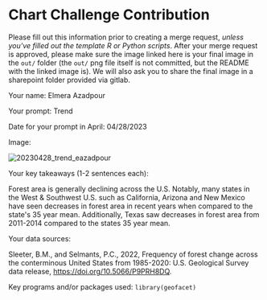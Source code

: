 # Chart Challenge Contribution

Please fill out this information prior to creating a merge request, *unless you've filled out the template R or Python scripts*. After your merge request is approved, please make sure the image linked here is your final image in the `out/` folder (the `out/` png file itself is not committed, but the README with the linked image is). We will also ask you to share the final image in a sharepoint folder provided via gitlab.

Your name: Elmera Azadpour

Your prompt: Trend

Date for your prompt in April: 04/28/2023

Image:

![20230428_trend_eazadpour](/uploads/9467f21e2fa4e59f08424b7c10060a18/20230410_pop-culture_eazadpour.png)

Your key takeaways (1-2 sentences each):

Forest area is generally declining across the U.S. Notably, many states in the West & Southwest U.S. such as California, Arizona and New Mexico have seen decreases in forest area in recent years when compared to the state's 35 year mean. Additionally, Texas saw decreases in forest area from 2011-2014 compared to the states 35 year mean.

Your data sources:

Sleeter, B.M., and Selmants, P.C., 2022, Frequency of forest change across the conterminous United States from 1985-2020: U.S. Geological Survey data release, <https://doi.org/10.5066/P9PRH8DQ>.

Key programs and/or packages used: `library(geofacet)`
